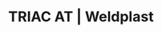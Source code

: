 ---
Link: "file:/Users/vinayakpatel/Downloads/www.weldplast.cz/triac-at"
product_name: "TRIAC AT230 V / 1600 W šroubovací, vč. boxu"
product_id: "Obj. číslo:142.737"
title: "TRIAC AT | Weldplast"
product_desc: "Univerzální horkovzdušný přístroj Leister TRIAC AT splňuje všechny požadavky profesionálního svařování. Model s ochrannou trubkou pro šroubovací trysky umožňuje dotýkat se trubky a zefektivnit tak svařování díky vyššímu přítlaku. Je stejně výkonný v dílně jako na staveništi, nezastaví ho ani nepřízeň počasí.Vhodný pro práci na staveništíchKontrola teploty v uzavřeném obvoduRegulovatelné množství vzduchuRozsah množství vzduchu 50-100%Ovládání multifunkčním tlačítkem «e-Drive»Digitální zobrazení parametrůErgonomická rukojeťOchranná trubka pro šroubobvací trysky"
product_specs: "Značka konformity, Značka schválení, Třída ochrany II, NapětíV~230, PříkonW1600, Max. teplota°C650, Rozsah průtoku vzduchu%50 - 100, Průtok vzduchul/min190, Rozměry (D x ø)mm335 x 90 (rukojeť ∅ 56), Hmotnostkg1 (bez kabelu 3 m)"
product_downloads: "KATALOG DESKOVÝCH MATERIÁLŮ																								stáhnout																								, TECHNICKÉ TKANINY - katalog																								stáhnout																								, KATALOG PLOCHÉ STŘECHY																								stáhnout																								, TRIAC AT - manuál																								stáhnout																								, TRIAC AT - produktový list																								stáhnout																								"
href: "https://www.weldplast.cz/files/katalog-deskovych-materialu-cz.pdf, https://www.weldplast.cz/files/katalog-deskovych-materialu-cz.pdf, https://www.weldplast.cz/files/katalog-technicke-tkaniny-2019-web.pdf, https://www.weldplast.cz/files/katalog-technicke-tkaniny-2019-web.pdf, https://www.weldplast.cz/files/katalog-ploche-strechy-2018-05-el.pdf, https://www.weldplast.cz/files/katalog-ploche-strechy-2018-05-el.pdf, https://www.weldplast.cz/files/990-triac-at-manual-cz-sk.pdf, https://www.weldplast.cz/files/990-triac-at-manual-cz-sk.pdf, https://www.weldplast.cz/files/triac-at-produktovy-list-cz-2.pdf, https://www.weldplast.cz/files/triac-at-produktovy-list-cz-2.pdf"
accessories: "Stojan odkládací pro TRIACAdaptér (ø 21,3 mm)na M14, pro šroubovací tryskyTryska rychlosvařovací šroubovací (M14)profil drátu ø 4 mm, pro fluoroplastyTryska rychlosvařovací šroubovací (M14)profil drátu Δ 5,7 x 3,7 mm, bez stehovacího ramínkaTryska rychlosvařovací šroubovací (M14)profil drátu ø 3 mmTryska rychlosvařovací šroubovací (M14)profil drátu ø 4 mmTryska rychlosvařovací šroubovací (M14)profil drátu Δ 5,7 x 3,7 mm, se stehovacím ramínkemTryska rychlosvařovací šroubovací (M14)profil drátu ø 3 mm, se stehovacím ramínkemTryska rychlosvařovací šroubovací (M14)profil drátu ø 4 mm, se stehovacím ramínkemTryska rychlosvařovací šroubovací (M14)profil drátu Δ 7 x 5,5 mm, bez stehovacího ramínka"
similar_products: ""
---